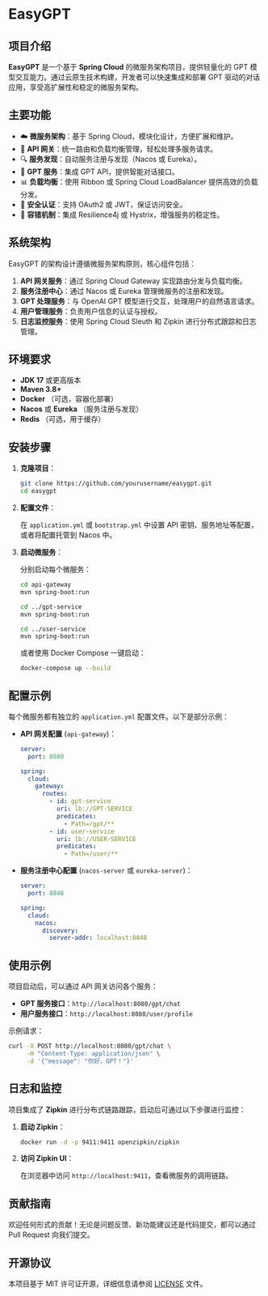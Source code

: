 # EasyGPT

## 项目介绍

**EasyGPT** 是一个基于 **Spring Cloud** 的微服务架构项目，提供轻量化的 GPT 模型交互能力。通过云原生技术构建，开发者可以快速集成和部署 GPT 驱动的对话应用，享受高扩展性和稳定的微服务架构。

## 主要功能

- ☁️ **微服务架构**：基于 Spring Cloud，模块化设计，方便扩展和维护。
- 🔗 **API 网关**：统一路由和负载均衡管理，轻松处理多服务请求。
- 🔍 **服务发现**：自动服务注册与发现（Nacos 或 Eureka）。
- 💬 **GPT 服务**：集成 GPT API，提供智能对话接口。
- 📊 **负载均衡**：使用 Ribbon 或 Spring Cloud LoadBalancer 提供高效的负载分发。
- 🔐 **安全认证**：支持 OAuth2 或 JWT，保证访问安全。
- 🔄 **容错机制**：集成 Resilience4j 或 Hystrix，增强服务的稳定性。

## 系统架构

EasyGPT 的架构设计遵循微服务架构原则，核心组件包括：

1. **API 网关服务**：通过 Spring Cloud Gateway 实现路由分发与负载均衡。
2. **服务注册中心**：通过 Nacos 或 Eureka 管理微服务的注册和发现。
3. **GPT 处理服务**：与 OpenAI GPT 模型进行交互，处理用户的自然语言请求。
4. **用户管理服务**：负责用户信息的认证与授权。
5. **日志监控服务**：使用 Spring Cloud Sleuth 和 Zipkin 进行分布式跟踪和日志管理。

## 环境要求

- **JDK 17** 或更高版本
- **Maven 3.8+**
- **Docker** （可选，容器化部署）
- **Nacos** 或 **Eureka** （服务注册与发现）
- **Redis** （可选，用于缓存）

## 安装步骤

1. **克隆项目**：

   ```bash
   git clone https://github.com/yourusername/easygpt.git
   cd easygpt
   ```

2. **配置文件**：

   在 `application.yml` 或 `bootstrap.yml` 中设置 API 密钥、服务地址等配置，或者将配置托管到 Nacos 中。

3. **启动微服务**：

   分别启动每个微服务：

   ```bash
   cd api-gateway
   mvn spring-boot:run

   cd ../gpt-service
   mvn spring-boot:run

   cd ../user-service
   mvn spring-boot:run
   ```

   或者使用 Docker Compose 一键启动：

   ```bash
   docker-compose up --build
   ```

## 配置示例

每个微服务都有独立的 `application.yml` 配置文件。以下是部分示例：

- **API 网关配置** (`api-gateway`)：
  ```yaml
  server:
    port: 8080

  spring:
    cloud:
      gateway:
        routes:
          - id: gpt-service
            uri: lb://GPT-SERVICE
            predicates:
              - Path=/gpt/**
          - id: user-service
            uri: lb://USER-SERVICE
            predicates:
              - Path=/user/**
  ```

- **服务注册中心配置** (`nacos-server` 或 `eureka-server`)：
  ```yaml
  server:
    port: 8848

  spring:
    cloud:
      nacos:
        discovery:
          server-addr: localhost:8848
  ```

## 使用示例

项目启动后，可以通过 API 网关访问各个服务：

- **GPT 服务接口**：`http://localhost:8080/gpt/chat`
- **用户服务接口**：`http://localhost:8080/user/profile`

示例请求：

```bash
curl -X POST http://localhost:8080/gpt/chat \
     -H "Content-Type: application/json" \
     -d '{"message": "你好，GPT！"}'
```

## 日志和监控

项目集成了 **Zipkin** 进行分布式链路跟踪，启动后可通过以下步骤进行监控：

1. **启动 Zipkin**：

   ```bash
   docker run -d -p 9411:9411 openzipkin/zipkin
   ```

2. **访问 Zipkin UI**：

   在浏览器中访问 `http://localhost:9411`，查看微服务的调用链路。

## 贡献指南

欢迎任何形式的贡献！无论是问题反馈、新功能建议还是代码提交，都可以通过 Pull Request 向我们提交。

## 开源协议

本项目基于 MIT 许可证开源，详细信息请参阅 [LICENSE](LICENSE) 文件。




